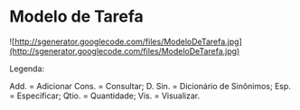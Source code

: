 # Modelo de Tarefa #

![http://sgenerator.googlecode.com/files/ModeloDeTarefa.jpg](http://sgenerator.googlecode.com/files/ModeloDeTarefa.jpg)

Legenda:

Add. = Adicionar
Cons. = Consultar;
D. Sin. = Dicionário de Sinônimos;
Esp. = Especificar;
Qtio. = Quantidade;
Vis. = Visualizar.